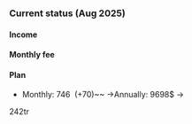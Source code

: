 ### Current status (Aug 2025)
#### Income
#### Monthly fee

#### Plan
+ Monthly: 746$ ~~(+70$)~~ →Annually: 9698$ → 

242tr